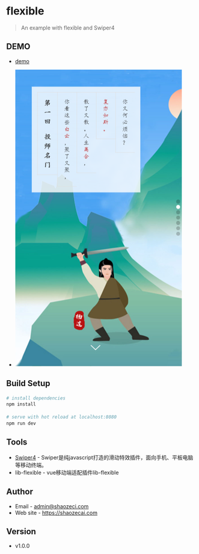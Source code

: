 # flexible
> An example with flexible and Swiper4

## DEMO
- [demo](https://shaozecai.com/github/flexible)

- ![View](./static/images/view.jpg)

## Build Setup

``` bash
# install dependencies
npm install

# serve with hot reload at localhost:8080
npm run dev
```

## Tools
- [Swiper4](https://www.swiper.com.cn) - Swiper是纯javascript打造的滑动特效插件，面向手机、平板电脑等移动终端。
- lib-flexible - vue移动端适配插件lib-flexible

## Author
- Email - admin@shaozeci.com
- Web site - https://shaozecai.com

## Version
- v1.0.0